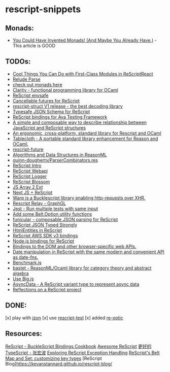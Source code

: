 # rescript-snippets

## Monads:
* [You Could Have Invented Monads! (And Maybe You Already Have.)](http://blog.sigfpe.com/2006/08/you-could-have-invented-monads-and.html) - This article is GOOD

## TODOs:
* [Cool Things You Can Do with First-Class Modules in ReScriptReact](https://alexfedoseev.com/blog/post/cool-things-you-can-do-with-first-class-modules-in-rescript-react)
* [Relude Parse](https://github.com/reazen/relude-parse)
* [check out monads here](https://github.com/BinaryAnalysisPlatform/bap)
* [Clarity - functional programming library for OCaml](https://github.com/IndiscriminateCoding/clarity)
* [ReScript envsafe](https://github.com/DZakh/rescript-envsafe)
* [Cancellable futures for ReScript](https://github.com/bloodyowl/rescript-future)
* [rescript-struct V1 release - the best decoding library](https://forum.rescript-lang.org/t/ann-rescript-struct-v1-release-the-best-decoding-library/3714)
* [Typesafe JSON Schema for ReScript](https://github.com/DZakh/rescript-json-schema)
* [ReScript bindings for Ava Testing Framework](https://github.com/DZakh/rescript-ava)
* [A simple and composable way to describe relationship between JavaScript and ReScript structures](https://github.com/DZakh/rescript-struct)
* [An ergonomic, cross-platform, standard library for Rescript and OCaml](https://github.com/darklang/tablecloth)
* [Tablecloth - A portable standard library enhancement for Reason and OCaml.](https://tableclothml.netlify.app)
* [rescript-future](https://github.com/bloodyowl/rescript-future)
* [Algorithms and Data Structures in ReasonML](https://github.com/Artris/algorithms)
* [quinn-dougherty/ParserCombinators.res](https://gist.github.com/quinn-dougherty/70d5b278bbfc2d8402ff28fa3af4a746)
* [ReScript Intro](https://github.com/mellson/rescript-intro)
* [ReScript Webapi](https://github.com/tinymce/rescript-webapi)
* [ReScript Logger](https://github.com/shakacode/rescript-logger)
* [ReScript Blossom](https://github.com/johnridesabike/rescript-blossom)
* [JS Array 2 Ext](https://github.com/nyinyithann/rescript-js-array2-extension)
* [Next JS + ReScript](https://github.com/ryyppy/rescript-nextjs-template)
* [Warp is a Bucklescript library enabling http-requests over XHR.](https://github.com/eWert-Online/warp)
* [Rescript Relay - GraphGL](https://rescript-relay-documentation.vercel.app)
* [Jest - Run multiple tests with same input](https://forum.rescript-lang.org/t/unit-testing-with-jest/2323/11)
* [Add some Belt.Option utility functions](https://forum.rescript-lang.org/t/add-some-belt-option-utility-functions/2437)
* [funicular - composable JSON parsing for ReScript](https://github.com/chris-armstrong/funicular)
* [ReScript JSON Typed Strongly](https://fullsteak.dev/posts/rescript-json-typed-strongly)
* [HtmlEntities in ReScript](https://github.com/johnridesabike/coronate/blob/master/src/HtmlEntities.res)
* [ReScript AWS SDK v3 bindings](https://github.com/chris-armstrong/rescript-aws-sdk-v3-wrapper)
* [Node.js bindings for ReScript](https://github.55860.com/TheSpyder/rescript-nodejs)
* [Bindings to the DOM and other browser-specific web APIs.](https://github.55860.com/tinymce/rescript-webapi)
* [Date manipulation in ReScript with the same modern and convenient API as date-fns.](https://github.com/mobily/rescript-date)
* [Benchmark.js](https://github.com/austindd/rescript-benchmarkjs)
* [bastet - ReasonML/Ocaml library for category theory and abstract algebra](https://risto-stevcev.github.io/bastet/bastet/index.html#monoidal-categories)
* [Use Big.js](https://github.com/greyblake/from-typescript-to-rescript/blob/master/rescript/src/bindings/Big.res)
* [AsyncData - A ReScript variant type to represent async data](https://github.com/bloodyowl/rescript-asyncdata)
* [Reflections on a ReScript project](https://forum.rescript-lang.org/t/reflections-on-a-rescript-project/3021)

## DONE:
[x] play with [jzon](https://github.com/nkrkv/jzon)
[x] use [rescript-test](https://github.com/bloodyowl/rescript-test)
[x] added [re-optic](https://github.com/scoville/re-optic)

## Resources:
[ReScript - BuckleScript Bindings Cookbook](https://github.com/yawaramin/bucklescript-bindings-cookbook/blob/master/ReScript.md)
[Awesome ReScript](https://github.com/fhammerschmidt/awesome-rescript)
[更好的TypeScript - 张宏波](https://www.zhihu.com/column/c_96822072)
[Exploring ReScript Exception Handling](https://dev.to/kevanstannard/exploring-rescript-exception-handling-57o3)
[ReScript's Belt Map and Set: customizing key types](https://dev.to/johnridesabike/bucklescript-belt-s-map-and-set-customizing-key-types-2cel)
[ReScript Blog]https://kevanstannard.github.io/rescript-blog/
